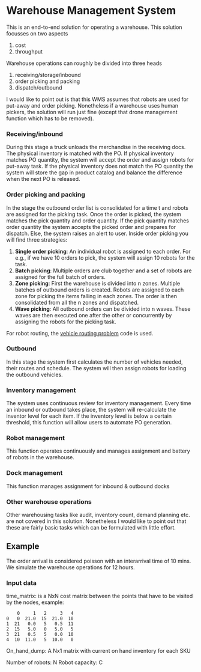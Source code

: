# Warehouse Management System
This is an end-to-end solution for operating a warehouse. This solution focusses on two aspects 
1. cost 
2. throughput 

Warehouse operations can roughly be divided into three heads 
1. receiving/storage/inbound 
2. order picking and packing 
3. dispatch/outbound

I would like to point out is that this WMS assumes that robots are used for put-away and order picking. Nonetheless if a warehouse uses human pickers, the solution will run just fine (except that drone management function which has to be removed). 

### Receiving/inbound 
During this stage a truck unloads the merchandise in the receiving docs. The physical inventory is matched with the PO. If physical inventory matches PO quantity, the system will accept the order and assign robots for put-away task. If the physical inventory does not match the PO quantity the system will store the gap in product catalog and balance the difference when the next PO is released.

### Order picking and packing
In the stage the outbound order list is consolidated for a time t and robots are assigned for the picking task. Once the order is picked, the system matches the pick quantity and order quantity. If the pick quantity matches order quantity the system accepts the picked order and prepares for dispatch. Else, the system raises an alert to user.
Inside order picking you will find three strategies:
1. **Single order picking**: An individual robot is assigned to each order. For e.g., if we have 10 orders to pick, the system will assign 10 robots for the task.
2. **Batch picking**: Multiple orders are club together and a set of robots are assigned for the full batch of orders.  
3. **Zone picking**: First the warehouse is divided into n zones. Multiple batches of outbound orders is created. Robots are assigned to each zone for picking the items falling in each zones. The order is then consolidated from all the n zones and dispatched.
4. **Wave picking**: All outbound orders can be divided into n waves. These waves are then executed one after the other or concurrently by assigning the robots for the picking task. 

For robot routing, the [vehicle routing problem](https://github.com/projektdexter/VehicleRoutingProblem) code is used.

### Outbound 
In this stage the system first calculates the number of vehicles needed, their routes and schedule. The system will then assign robots for loading the outbound vehicles. 
### Inventory management 
The system uses continuous review for inventory management. Every time an inbound or outbound takes place, the system will re-calculate the inventor level for each item. If the inventory level is below a certain threshold, this function will allow users to automate PO generation. 
### Robot management 
This function operates continuously and manages assignment and battery of robots in the warehouse. 
### Dock management
This function manages assignment for inbound & outbound docks

### Other warehouse operations
Other warehousing tasks like audit, inventory count, demand planning etc. are not covered in this solution. Nonetheless I would like to point out that these are fairly basic tasks which can be formulated with little effort.

## Example

The order arrival is considered poisson with an interarrival time of 10 mins. We simulate the warehouse operations for 12 hours.

### Input data

time_matrix: is a NxN cost matrix between the points that have to be visited by the nodes, example:

```
    0     1   2     3   4
0   0  21.0  15  21.0  10
1  21   0.0   5   0.5  11
2  15   5.0   0   5.0   5
3  21   0.5   5   0.0  10
4  10  11.0   5  10.0   0

```

On_hand_dump: A Nx1 matrix with current on hand inventory for each SKU

Number of robots: N
Robot capacity: C

